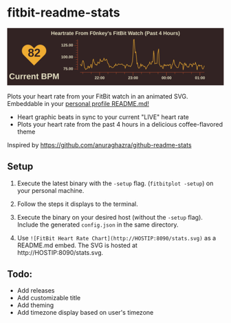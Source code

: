 # fitbit-readme-stats

![FitBit Heart Rate Chart Example](example.svg)

Plots your heart rate from your FitBit watch in an animated SVG. Embeddable in your [personal profile README.md!](https://docs.github.com/en/github/setting-up-and-managing-your-github-profile/managing-your-profile-readme)
- Heart graphic beats in sync to your current "LIVE" heart rate
- Plots your heart rate from the past 4 hours in a delicious coffee-flavored theme

Inspired by https://github.com/anuraghazra/github-readme-stats

## Setup
1. Execute the latest binary with the `-setup` flag. (`fitbitplot -setup`) on your personal machine.

2. Follow the steps it displays to the terminal.

3. Execute the binary on your desired host (without the `-setup` flag). Include the generated `config.json` in the same directory.

4. Use `![FitBit Heart Rate Chart](http://HOSTIP:8090/stats.svg)` as a README.md embed.
   The SVG is hosted at http://HOSTIP:8090/stats.svg.

## Todo:
- Add releases
- Add customizable title
- Add theming
- Add timezone display based on user's timezone






